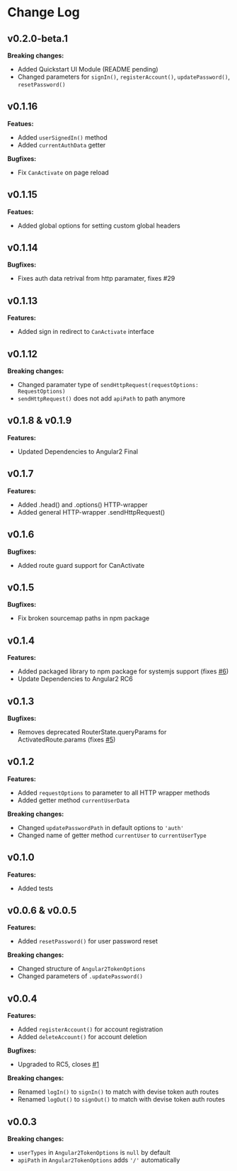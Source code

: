 # Change Log

## v0.2.0-beta.1
**Breaking changes:**
- Added Quickstart UI Module (README pending)
- Changed parameters for `signIn()`, `registerAccount()`, `updatePassword()`, `resetPassword()`

## v0.1.16
**Featues:**
- Added `userSignedIn()` method
- Added `currentAuthData` getter

**Bugfixes:**
- Fix `CanActivate` on page reload

## v0.1.15
**Featues:**
- Added global options for setting custom global headers

## v0.1.14
**Bugfixes:**
- Fixes auth data retrival from http paramater, fixes #29

## v0.1.13
**Features:**
- Added sign in redirect to `CanActivate` interface

## v0.1.12
**Breaking changes:**
- Changed paramater type of `sendHttpRequest(requestOptions: RequestOptions)`
- `sendHttpRequest()` does not add `apiPath` to path anymore

## v0.1.8 & v0.1.9
**Features:**
- Updated Dependencies to Angular2 Final

## v0.1.7
**Features:**
- Added .head() and .options() HTTP-wrapper
- Added general HTTP-wrapper .sendHttpRequest()

## v0.1.6
**Bugfixes:**
- Added route guard support for CanActivate

## v0.1.5
**Bugfixes:**
- Fix broken sourcemap paths in npm package

## v0.1.4
**Features:**
- Added packaged library to npm package for systemjs support (fixes [#6](https://github.com/neroniaky/angular2-token/issues/6))
- Update Dependencies to Angular2 RC6

## v0.1.3
**Bugfixes:**
- Removes deprecated RouterState.queryParams for ActivatedRoute.params (fixes [#5](https://github.com/neroniaky/angular2-token/issues/5))

## v0.1.2
**Features:**
- Added `requestOptions` to parameter to all HTTP wrapper methods
- Added getter method `currentUserData`

**Breaking changes:**
- Changed `updatePasswordPath` in default options to `'auth'`
- Changed name of getter method `currentUser` to `currentUserType`

## v0.1.0
**Features:**
- Added tests

## v0.0.6 & v0.0.5
**Features:**
- Added `resetPassword()` for user password reset

**Breaking changes:**
- Changed structure of `Angular2TokenOptions`
- Changed parameters of `.updatePassword()`

## v0.0.4
**Features:**
- Added `registerAccount()` for account registration
- Added `deleteAccount()` for account deletion

**Bugfixes:**
- Upgraded to RC5, closes [#1](https://github.com/neroniaky/angular2-token/issues/1)

**Breaking changes:**
- Renamed `logIn()` to `signIn()` to match with devise token auth routes
- Renamed `logOut()` to `signOut()` to match with devise token auth routes

## v0.0.3
**Breaking changes:**
- `userTypes` in `Angular2TokenOptions` is `null` by default
- `apiPath` in `Angular2TokenOptions` adds `'/'` automatically